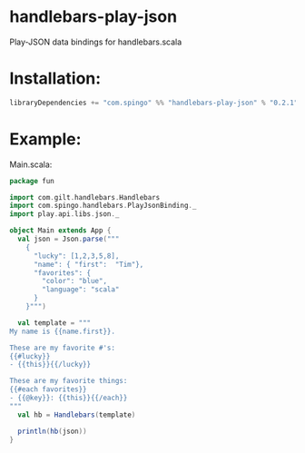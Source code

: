 handlebars-play-json
====================

Play-JSON data bindings for handlebars.scala

# Installation:

```scala
libraryDependencies += "com.spingo" %% "handlebars-play-json" % "0.2.1"
```

# Example:

Main.scala:

```scala
package fun

import com.gilt.handlebars.Handlebars
import com.spingo.handlebars.PlayJsonBinding._
import play.api.libs.json._

object Main extends App {
  val json = Json.parse("""
    {
      "lucky": [1,2,3,5,8],
      "name": { "first":  "Tim"},
      "favorites": {
        "color": "blue",
        "language": "scala"
      }
    }""")

  val template = """
My name is {{name.first}}.

These are my favorite #'s:
{{#lucky}}
- {{this}}{{/lucky}}

These are my favorite things:
{{#each favorites}}
- {{@key}}: {{this}}{{/each}}
"""
  val hb = Handlebars(template)

  println(hb(json))
}
```
